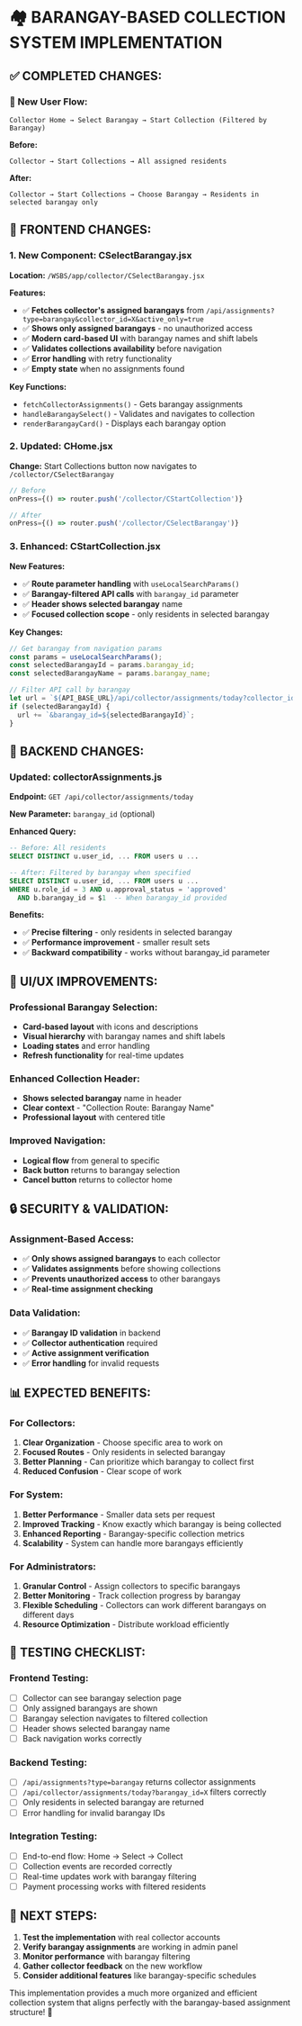 # 🏘️ BARANGAY-BASED COLLECTION SYSTEM IMPLEMENTATION

## ✅ **COMPLETED CHANGES:**

### **🎯 New User Flow:**
```
Collector Home → Select Barangay → Start Collection (Filtered by Barangay)
```

**Before:**
```
Collector → Start Collections → All assigned residents
```

**After:**
```
Collector → Start Collections → Choose Barangay → Residents in selected barangay only
```

## 📱 **FRONTEND CHANGES:**

### **1. New Component: CSelectBarangay.jsx**
**Location:** `/WSBS/app/collector/CSelectBarangay.jsx`

**Features:**
- ✅ **Fetches collector's assigned barangays** from `/api/assignments?type=barangay&collector_id=X&active_only=true`
- ✅ **Shows only assigned barangays** - no unauthorized access
- ✅ **Modern card-based UI** with barangay names and shift labels
- ✅ **Validates collections availability** before navigation
- ✅ **Error handling** with retry functionality
- ✅ **Empty state** when no assignments found

**Key Functions:**
- `fetchCollectorAssignments()` - Gets barangay assignments
- `handleBarangaySelect()` - Validates and navigates to collection
- `renderBarangayCard()` - Displays each barangay option

### **2. Updated: CHome.jsx**
**Change:** Start Collections button now navigates to `/collector/CSelectBarangay`
```javascript
// Before
onPress={() => router.push('/collector/CStartCollection')}

// After  
onPress={() => router.push('/collector/CSelectBarangay')}
```

### **3. Enhanced: CStartCollection.jsx**
**New Features:**
- ✅ **Route parameter handling** with `useLocalSearchParams()`
- ✅ **Barangay-filtered API calls** with `barangay_id` parameter
- ✅ **Header shows selected barangay** name
- ✅ **Focused collection scope** - only residents in selected barangay

**Key Changes:**
```javascript
// Get barangay from navigation params
const params = useLocalSearchParams();
const selectedBarangayId = params.barangay_id;
const selectedBarangayName = params.barangay_name;

// Filter API call by barangay
let url = `${API_BASE_URL}/api/collector/assignments/today?collector_id=${cid}`;
if (selectedBarangayId) {
  url += `&barangay_id=${selectedBarangayId}`;
}
```

## 🔧 **BACKEND CHANGES:**

### **Updated: collectorAssignments.js**
**Endpoint:** `GET /api/collector/assignments/today`

**New Parameter:** `barangay_id` (optional)

**Enhanced Query:**
```sql
-- Before: All residents
SELECT DISTINCT u.user_id, ... FROM users u ...

-- After: Filtered by barangay when specified
SELECT DISTINCT u.user_id, ... FROM users u ...
WHERE u.role_id = 3 AND u.approval_status = 'approved'
  AND b.barangay_id = $1  -- When barangay_id provided
```

**Benefits:**
- ✅ **Precise filtering** - only residents in selected barangay
- ✅ **Performance improvement** - smaller result sets
- ✅ **Backward compatibility** - works without barangay_id parameter

## 🎨 **UI/UX IMPROVEMENTS:**

### **Professional Barangay Selection:**
- **Card-based layout** with icons and descriptions
- **Visual hierarchy** with barangay names and shift labels
- **Loading states** and error handling
- **Refresh functionality** for real-time updates

### **Enhanced Collection Header:**
- **Shows selected barangay** name in header
- **Clear context** - "Collection Route: Barangay Name"
- **Professional layout** with centered title

### **Improved Navigation:**
- **Logical flow** from general to specific
- **Back button** returns to barangay selection
- **Cancel button** returns to collector home

## 🔒 **SECURITY & VALIDATION:**

### **Assignment-Based Access:**
- ✅ **Only shows assigned barangays** to each collector
- ✅ **Validates assignments** before showing collections
- ✅ **Prevents unauthorized access** to other barangays
- ✅ **Real-time assignment checking**

### **Data Validation:**
- ✅ **Barangay ID validation** in backend
- ✅ **Collector authentication** required
- ✅ **Active assignment verification**
- ✅ **Error handling** for invalid requests

## 📊 **EXPECTED BENEFITS:**

### **For Collectors:**
1. **Clear Organization** - Choose specific area to work on
2. **Focused Routes** - Only residents in selected barangay
3. **Better Planning** - Can prioritize which barangay to collect first
4. **Reduced Confusion** - Clear scope of work

### **For System:**
1. **Better Performance** - Smaller data sets per request
2. **Improved Tracking** - Know exactly which barangay is being collected
3. **Enhanced Reporting** - Barangay-specific collection metrics
4. **Scalability** - System can handle more barangays efficiently

### **For Administrators:**
1. **Granular Control** - Assign collectors to specific barangays
2. **Better Monitoring** - Track collection progress by barangay
3. **Flexible Scheduling** - Collectors can work different barangays on different days
4. **Resource Optimization** - Distribute workload efficiently

## 🚀 **TESTING CHECKLIST:**

### **Frontend Testing:**
- [ ] Collector can see barangay selection page
- [ ] Only assigned barangays are shown
- [ ] Barangay selection navigates to filtered collection
- [ ] Header shows selected barangay name
- [ ] Back navigation works correctly

### **Backend Testing:**
- [ ] `/api/assignments?type=barangay` returns collector assignments
- [ ] `/api/collector/assignments/today?barangay_id=X` filters correctly
- [ ] Only residents in selected barangay are returned
- [ ] Error handling for invalid barangay IDs

### **Integration Testing:**
- [ ] End-to-end flow: Home → Select → Collect
- [ ] Collection events are recorded correctly
- [ ] Real-time updates work with barangay filtering
- [ ] Payment processing works with filtered residents

## 🎯 **NEXT STEPS:**

1. **Test the implementation** with real collector accounts
2. **Verify barangay assignments** are working in admin panel
3. **Monitor performance** with barangay filtering
4. **Gather collector feedback** on the new workflow
5. **Consider additional features** like barangay-specific schedules

This implementation provides a much more organized and efficient collection system that aligns perfectly with the barangay-based assignment structure! 🎉
